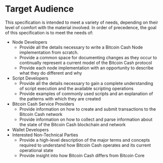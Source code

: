 # Target Audience

This specification is intended to meet a variety of needs, depending on their level of comfort with the material involved.  In order of precedence, the goal of this specification is to meet the needs of:

 - Node Developers
	 - Provide all the details necessary to write a Bitcoin Cash Node implementation from scratch.
	 - Provide a common space for documenting changes as they occur to continually represent a current model of the Bitcoin Cash protocol
	 - Provide each node implementation with an opportunity to describe what they do different and why
 - Script Developers
	 - Provide all the details necessary to gain a complete understanding of script execution and the available scripting operations
	 - Provide examples of commonly used scripts and an explanation of the patterns with which they are created 
 - Bitcoin Cash Service Providers
	 - Provide information on how to create and submit transactions to the Bitcoin Cash network
	 - Provide information on how to collect and parse information about the state of the Bitcoin Cash blockchain and network
 - Wallet Developers
 - Interested Non-Technical Parties
	 - Provide a high-level description of the major terms and concepts required to understand how Bitcoin Cash operates and its current operational state
	 - Provide insight into how Bitcoin Cash differs from Bitcoin Core